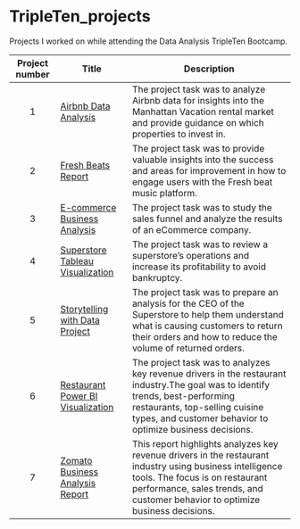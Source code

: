 # TripleTen_projects
Projects I worked on while attending the Data Analysis TripleTen Bootcamp.


| Project number | Title | Description |
| :-----------: | ----------- |----------- |
| 1 | [Airbnb Data Analysis](https://docs.google.com/spreadsheets/d/10mVXevwqWVtDg6U214qA4cP1s0lbVUgJXphtCXk8SQE/edit?usp=sharing)| The project task was to analyze Airbnb data for insights into the Manhattan Vacation rental market and provide guidance on which properties to invest in.|
| 2 | [Fresh Beats Report](https://docs.google.com/document/d/1h6wjxWMmhPw5mRzQOtlf38sLN2CamlwzA2VAEkEaiI0/edit?usp=sharing) | The project task was to provide valuable insights into the success and areas for improvement in how to engage users with the Fresh beat music platform.|
| 3 | [E-commerce Business Analysis](https://docs.google.com/spreadsheets/d/165IKspjPH3NVMseLWslD9f48uuDCsVoWlpFAjxsERTk/edit?usp=sharing) | The project task was to study the sales funnel and analyze the results of an eCommerce company. |
| 4 | [Superstore Tableau Visualization](https://public.tableau.com/views/JeremyGarciaSprint4Project/Dashboard2?:language=en-US&publish=yes&:sid=&:redirect=auth&:display_count=n&:origin=viz_share_link}) | The project task was to review a superstore’s operations and increase its profitability to avoid bankruptcy. |
| 5 | [Storytelling with Data Project](https://public.tableau.com/views/JeremyGarciaSprint5Project/Dashboard1?:language=en-US&publish=yes&:sid=&:redirect=auth&:display_count=n&:origin=viz_share_link}) | The project task was to prepare an analysis for the CEO of the Superstore to help them understand what is causing customers to return their orders and how to reduce the volume of returned orders. |
| 6 | [Restaurant Power BI Visualization](https://1drv.ms/u/c/fe413bc8655bb319/ERmzW2XIO0EggP7TAAAAAAAB46diJlwC7ZRROoCa22McmQ?e=louD4b) | The project task was to analyzes key revenue drivers in the restaurant industry.The goal was to identify trends, best-performing restaurants, top-selling cuisine types, and customer behavior to optimize business decisions. |
| 7 | [Zomato Business Analysis Report](https://1drv.ms/u/c/fe413bc8655bb319/EY15_O6Uc4ZEtEKKdG-3bL8BnbanJ6UAHf_8Pl55BCE1tg?e=kioMWa) | This report highlights analyzes key revenue drivers in the restaurant industry using business intelligence tools. The focus is on restaurant performance, sales trends, and customer behavior to optimize business decisions.
